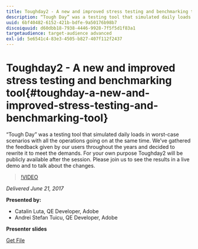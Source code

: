 ```yaml
---
title: Toughday2 - A new and improved stress testing and benchmarking tool
description: “Tough Day” was a testing tool that simulated daily loads in worst-case scenarios with all the operations going on at the same time. We’ve gathered the feedback given by our users throughout the years and decided to rewrite it to meet the demands.
uuid: 6bf40482-6152-421b-bdfe-9a50176b98b7
discoiquuid: d60dbb18-7938-4446-9928-7f5f5d1f83a1
targetaudience: target-audience advanced
exl-id: 5e6541c4-83e3-4505-b827-407f112f2437
---
```

# Toughday2 - A new and improved stress testing and benchmarking tool{#toughday-a-new-and-improved-stress-testing-and-benchmarking-tool}

“Tough Day” was a testing tool that simulated daily loads in worst-case scenarios with all the operations going on at the same time. We’ve gathered the feedback given by our users throughout the years and decided to rewrite it to meet the demands. For your own purpose Toughday2 will be publicly available after the session. Please join us to see the results in a live demo and to talk about the changes.

>[!VIDEO](https://video.tv.adobe.com/v/18935/?quality=9)

*Delivered June 21, 2017*

**Presented by:**

* Catalin Luta, QE Developer, Adobe
* Andrei Stefan Tuicu, QE Developer, Adobe

**Presenter slides**

[Get File](assets/aem-gems-toughday2.pdf)
<!--
[Get back to the Overview](https://helpx.adobe.com/experience-manager/kt/eseminars/gems/aem-index.html)
-->
